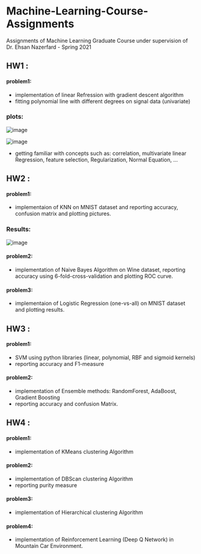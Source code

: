 # Machine-Learning-Course-Assignments
Assignments of Machine Learning Graduate Course under supervision of Dr. Ehsan Nazerfard - Spring 2021  

## HW1 :  
#### problem1:  
* implementation of linear Refression with gradient descent algorithm 
* fitting polynomial line with different degrees on signal data (univariate)  

### plots:  
![image](https://user-images.githubusercontent.com/44861408/135860937-a91d12c9-4497-4cc9-a552-ad3e9f414dcb.png)  
  
![image](https://user-images.githubusercontent.com/44861408/135860978-70db061a-b0c7-4b3f-b229-8aa099a5b3ef.png)



* getting familiar with concepts such as: correlation, multivariate linear Regression, feature selection, Regularization, Normal Equation, ...

## HW2 :  
#### problem1:  
* implementaion of KNN on MNIST dataset and reporting accuracy, confusion matrix and plotting pictures.  
### Results:  
![image](https://user-images.githubusercontent.com/44861408/135861592-c1710831-f352-4e4e-8228-0aed3b16f57d.png)

#### problem2:  
* implementation of Naive Bayes Algorithm on Wine dataset, reporting accuracy using 6-fold-cross-validation and plotting ROC curve. 
#### problem3:  
* implementaion of Logistic Regression (one-vs-all) on MNIST dataset and plotting results.

## HW3 :  
#### problem1:  
* SVM using python libraries (linear, polynomial, RBF and sigmoid kernels)
* reporting accuracy and F1-measure
#### problem2:  
* implementation of Ensemble methods: RandomForest, AdaBoost, Gradient Boosting
* reporting accuracy and confusion Matrix.  

## HW4 :  
#### problem1:  
* implementation of KMeans clustering Algorithm

#### problem2:  
* implementation of DBScan clustering Algorithm
* reporting purity measure

#### problem3:  
* implementation of Hierarchical clustering Algorithm

#### problem4:  
* implementation of Reinforcement Learning (Deep Q Network) in Mountain Car Environment.

